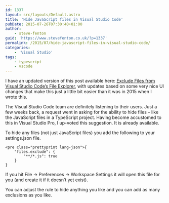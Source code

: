 ```yaml
---
id: 1337
layout: src/layouts/Default.astro
title: 'Hide JavaScript files in Visual Studio Code'
pubDate: 2015-07-26T07:30:40+01:00
author:
    - steve-fenton
guid: 'https://www.stevefenton.co.uk/?p=1337'
permalink: /2015/07/hide-javascript-files-in-visual-studio-code/
categories:
    - 'Visual Studio'
tags:
    - typescript
    - vscode
---
```


I have an updated version of this post available here: [Exclude Files from Visual Studio Code’s File Explorer](https://www.stevefenton.co.uk/2018/02/exclude-files-visual-studio-code-file-explorer/), with updates based on some very nice UI changes that make this just a little bit easier than it was in 2015 when I wrote this.

The Visual Studio Code team are definitely listening to their users. Just a few weeks back, a request went in asking for the ability to hide files – like the JavaScript files in a TypeScript project. Having become accustomed to this in Visual Studio Pro, I up-voted this suggestion. It is already available.

To hide any files (not just JavaScript files) you add the following to your settings.json file.

```
<pre class="prettyprint lang-json">{
    "files.exclude": {
        "**/*.js": true
    }
}
```

If you hit File -&gt; Preferences -&gt; Workspace Settings it will open this file for you (and create it if it doesn’t yet exist).

You can adjust the rule to hide anything you like and you can add as many exclusions as you like.